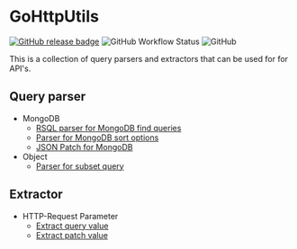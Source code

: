 # GoHttpUtils

[![GitHub release badge](https://badgen.net/github/release/StevenCyb/goapiutils/latest?label=Latest&logo=GitHub)](https://github.com/StevenCyb/goapiutils/releases/latest)
![GitHub Workflow Status](https://img.shields.io/github/workflow/status/StevenCyb/goapiutils/ci-test?label=Tests&logo=GitHub)
![GitHub](https://img.shields.io/github/license/StevenCyb/goapiutils)

This is a collection of query parsers and extractors that can be used for for API's.

## Query parser
- MongoDB
  - [RSQL parser for MongoDB find queries](parser/mongo/rsql/README.md)
  - [Parser for MongoDB sort options](parser/mongo/sort/README.md)
  - [JSON Patch for MongoDB](parser/mongo/jsonpath/README.md)
- Object
  - [Parser for subset query](parser/object/subset/README.md)

## Extractor
- HTTP-Request Parameter
  - [Extract query value](extractor/http/request/parameter/README.md#query-parameter)
  - [Extract patch value](extractor/http/request/parameter/README.md#path-parameter)
